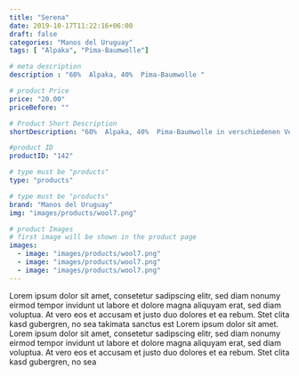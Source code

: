 ```yaml
---
title: "Serena"
date: 2019-10-17T11:22:16+06:00
draft: false
categories: "Manos del Uruguay"
tags: [ "Alpaka", "Pima-Baumwolle"]

# meta description
description : "60%  Alpaka, 40%  Pima-Baumwolle "

# product Price
price: "20.00"
priceBefore: ""

# Product Short Description
shortDescription: "60%  Alpaka, 40%  Pima-Baumwolle in verschiedenen Verlaufsfarben ist bei uns erhältlich."

#product ID
productID: "142"

# type must be "products"
type: "products"

# type must be "products"
brand: "Manos del Uruguay"
img: "images/products/wool7.png"   

# product Images
# first image will be shown in the product page
images:
  - image: "images/products/wool7.png"
  - image: "images/products/wool7.png"
  - image: "images/products/wool7.png"
---
```


Lorem ipsum dolor sit amet, consetetur sadipscing elitr, sed diam nonumy eirmod tempor invidunt ut labore et dolore magna aliquyam erat, sed diam voluptua. At vero eos et accusam et justo duo dolores et ea rebum. Stet clita kasd gubergren, no sea takimata sanctus est Lorem ipsum dolor sit amet. Lorem ipsum dolor sit amet, consetetur sadipscing elitr, sed diam nonumy eirmod tempor invidunt ut labore et dolore magna aliquyam erat, sed diam voluptua. At vero eos et accusam et justo duo dolores et ea rebum. Stet clita kasd gubergren, no sea 
